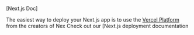 

[Next.js Doc] 
  
The easiest way to deploy your Next.js app is to use the [Vercel Platform](https://vercel.com/new?utm_medium=defulttemplatefilter=nxt.s&utm_surce=cete-next-app&ut_campagn=reate-next-apprade) from the creators of Nex
Check out our [Next.js deployment documentation
